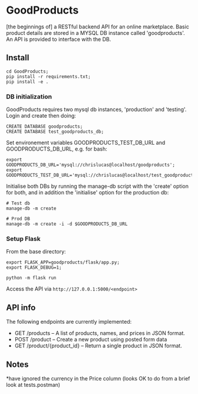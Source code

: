 # GoodProducts

[the beginnings of] a RESTful backend API for an online marketplace. Basic product details are stored in a MYSQL DB instance called 'goodproducts'. An API is provided to interface with the DB.


## Install

```
cd GoodProducts;
pip install -r requirements.txt;
pip install -e .
```

### DB initialization

GoodProducts requires two mysql db instances, 'production' and 'testing'. Login and create then doing:
```
CREATE DATABASE goodproducts;
CREATE DATABASE test_goodproducts_db;
```

Set environement variables GOODPRODUCTS_TEST_DB_URL and GOODPRODUCTS_DB_URL, e.g. for bash:
```
export GOODPRODUCTS_DB_URL='mysql://chrislucas@localhost/goodproducts';
export GOODPRODUCTS_TEST_DB_URL='mysql://chrislucas@localhost/test_goodproducts_db';
```

Initialise both DBs by running the manage-db script with the 'create' option for both, and in addition the 'initialise' option for the production db:

```
# Test db
manage-db -m create

# Prod DB
manage-db -m create -i -d $GOODPRODUCTS_DB_URL
```

### Setup Flask
From the base directory:

```
export FLASK_APP=goodproducts/flask/app.py;
export FLASK_DEBUG=1;
```

`python -m flask run`

Access the API via `http://127.0.0.1:5000/<endpoint>`


## API info

The following endpoints are currently implemented:

* GET /products – A list of products, names, and prices in JSON format.  
* POST /product – Create a new product using posted form data
* GET /product/{product_id} – Return a single product in JSON format.


## Notes
*have ignored the currency in the Price column (looks OK to do from a brief look at tests.postman)